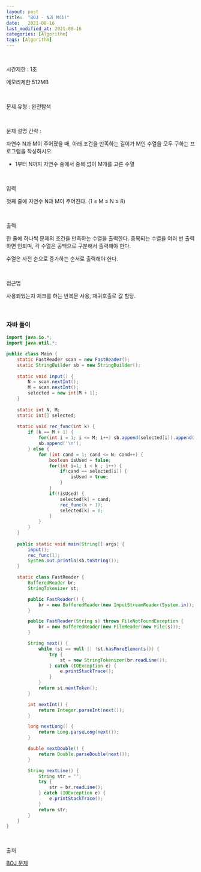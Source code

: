 ```yaml
---
layout: post
title:  "BOJ - N과 M(1)"
date:   2021-08-16
last_modified_at: 2021-08-16
categories: [Algorithm]
tags: [Algorithm]
---
```


<br/>

시간제한 : 1초

메모리제한 512MB

<br/>

문제 유형 : 완전탐색

<br/>

문제 설명 간략 :    

자연수 N과 M이 주어졌을 때, 아래 조건을 만족하는 길이가 M인 수열을 모두 구하는 프로그램을 작성하시오.

- 1부터 N까지 자연수 중에서 중복 없이 M개를 고른 수열


<br/>

입력

첫째 줄에 자연수 N과 M이 주어진다. (1 ≤ M ≤ N ≤ 8)

<br/>

출력

한 줄에 하나씩 문제의 조건을 만족하는 수열을 출력한다. 중복되는 수열을 여러 번 출력하면 안되며, 각 수열은 공백으로 구분해서 출력해야 한다.

수열은 사전 순으로 증가하는 순서로 출력해야 한다.

<br/>
   
접근법

사용되었는지 체크를 하는 반복문 사용, 재귀호출로 값 할당.

<br/>

### 자바 풀이

```java
import java.io.*;
import java.util.*;

public class Main {
    static FastReader scan = new FastReader();
    static StringBuilder sb = new StringBuilder();
    
    static void input() {
        N = scan.nextInt();
        M = scan.nextInt();
        selected = new int[M + 1];
    }
    
    static int N, M;
    static int[] selected;
    
    static void rec_func(int k) {
        if (k == M + 1) {
            for(int i = 1; i <= M; i++) sb.append(selected[i]).append(' ');
            sb.append('\n');
        } else {
            for (int cand = 1; cand <= N; cand++) {
                boolean isUsed = false;
                for(int i=1; i < k ; i++) {
                    if(cand == selected[i]) {
                        isUsed = true;
                    }
                }
                if(!isUsed) {
                    selected[k] = cand;
                    rec_func(k + 1);
                    selected[k] = 0;
                }
            }
        }
    }
    
    public static void main(String[] args) {
        input();
        rec_func(1);
        System.out.println(sb.toString());
    }

    static class FastReader {
        BufferedReader br;
        StringTokenizer st;

        public FastReader() {
            br = new BufferedReader(new InputStreamReader(System.in));
        }

        public FastReader(String s) throws FileNotFoundException {
            br = new BufferedReader(new FileReader(new File(s)));
        }

        String next() {
            while (st == null || !st.hasMoreElements()) {
                try {
                    st = new StringTokenizer(br.readLine());
                } catch (IOException e) {
                    e.printStackTrace();
                }
            }
            return st.nextToken();
        }

        int nextInt() {
            return Integer.parseInt(next());
        }

        long nextLong() {
            return Long.parseLong(next());
        }

        double nextDouble() {
            return Double.parseDouble(next());
        }

        String nextLine() {
            String str = "";
            try {
                str = br.readLine();
            } catch (IOException e) {
                e.printStackTrace();
            }
            return str;
        }
    }
}

```

<br/>

출처

[BOJ 문제](https://www.acmicpc.net/problem/15649)
